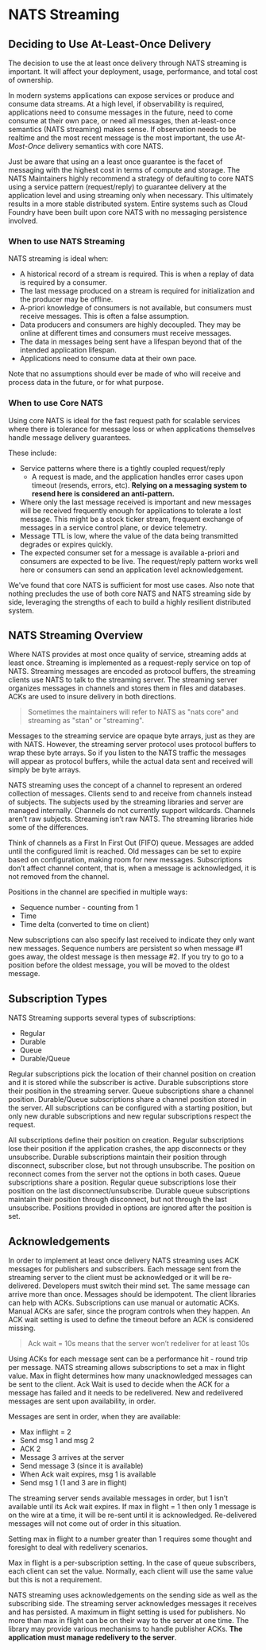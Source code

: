 # NATS Streaming

## Deciding to Use At-Least-Once Delivery

The decision to use the at least once delivery through NATS streaming is
important. It will affect your deployment, usage, performance, and total
cost of ownership.

In modern systems applications can expose services or produce and consume data
streams. At a high level, if observability is required, applications need to
consume messages in the future, need to come consume at their own pace, or
need all messages, then at-least-once semantics (NATS streaming) makes sense. If
observation needs to be realtime and the most recent message is the most important,
the use _At-Most-Once_ delivery semantics with core NATS.

Just be aware that using an a least once guarantee is the facet of messaging with the highest cost in terms of compute and storage. The NATS Maintainers highly recommend
a strategy of defaulting to core NATS using a service pattern (request/reply)
to guarantee delivery at the application level and using streaming only when necessary.  This ultimately results in a more stable distributed system.  Entire systems such as Cloud
Foundry have been built upon core NATS with no messaging persistence involved.

### When to use NATS Streaming

NATS streaming is ideal when:

* A historical record of a stream is required.  This is when a replay of data
is required by a consumer.
* The last message produced on a stream is required for initialization and
the producer may be offline.
* A-priori knowledge of consumers is not available, but consumers must receive
messages.  This is often a false assumption.
* Data producers and consumers are highly decoupled.  They may be online at
different times and consumers must receive messages.
* The data in messages being sent have a lifespan beyond that of the
intended application lifespan.
* Applications need to consume data at their own pace.

Note that no assumptions should ever be made of who will receive and process
data in the future, or for what purpose.

### When to use Core NATS

Using core NATS is ideal for the fast request path for scalable services
where there is tolerance for message loss or when applications themselves handle
message delivery guarantees.

These include:

* Service patterns where there is a tightly coupled request/reply
  * A request is made, and the application handles error cases upon timeout
(resends, errors, etc).  __Relying on a messaging system to resend here is
considered an anti-pattern.__
* Where only the last message received is important and new messages will
be received frequently enough for applications to tolerate a lost message.
This might be a stock ticker stream, frequent exchange of messages in a
service control plane, or device telemetry.
* Message TTL is low, where the value of the data being transmitted degrades
or expires quickly.
* The expected consumer set for a message is available a-priori and consumers
are expected to be live.  The request/reply pattern works well here or
consumers can send an application level acknowledgement.

We've found that core NATS is sufficient for most use cases.  Also note
that nothing precludes the use of both core NATS and NATS streaming side
by side, leveraging the strengths of each to build a highly resilient
distributed system.

## NATS Streaming Overview

Where NATS provides at most once quality of service, streaming adds at least once. Streaming is implemented as a request-reply service on top of NATS. Streaming messages are encoded as protocol buffers, the streaming clients use NATS to talk to the streaming server. The streaming server organizes messages in channels and stores them in files and databases. ACKs are used to insure delivery in both directions.

> Sometimes the maintainers will refer to NATS as "nats core" and streaming as "stan" or "streaming".

Messages to the streaming service are opaque byte arrays, just as they are with NATS. However, the streaming server protocol uses protocol buffers to wrap these byte arrays. So if you listen to the NATS traffic the messages will appear as protocol buffers, while the actual data sent and received will simply be byte arrays.

NATS streaming uses the concept of a channel to represent an ordered collection of messages. Clients send to and receive from channels instead of subjects. The subjects used by the streaming libraries and server are managed internally. Channels do not currently support wildcards. Channels aren’t raw subjects. Streaming isn’t raw NATS. The streaming libraries hide some of the differences.

Think of channels as a First In First Out (FIFO) queue. Messages are added until the configured limit is reached. Old messages can be set to expire based on configuration, making room for new messages. Subscriptions don’t affect channel content, that is, when a message is acknowledged, it is not removed from the channel.

Positions in the channel are specified in multiple ways:

* Sequence number - counting from 1
* Time
* Time delta (converted to time on client)

New subscriptions can also specify last received to indicate they only want new messages. Sequence numbers are persistent so when message #1 goes away, the oldest message is then message #2. If you try to go to a position before the oldest message, you will be moved to the oldest message.

## Subscription Types

NATS Streaming supports several types of subscriptions:

* Regular
* Durable
* Queue
* Durable/Queue

Regular subscriptions pick the location of their channel position on creation and it is stored while the subscriber is active. Durable subscriptions store their position in the streaming server. Queue subscriptions share a channel position. Durable/Queue subscriptions share a channel position stored in the server. All subscriptions can be configured with a starting position, but only new durable subscriptions and new regular subscriptions respect the request.

All subscriptions define their position on creation. Regular subscriptions lose their position if the application crashes, the app disconnects or they unsubscribe. Durable subscriptions maintain their position through disconnect, subscriber close, but not through unsubscribe. The position on reconnect comes from the server not the options in both cases. Queue subscriptions share a position. Regular queue subscriptions lose their position on the last disconnect/unsubscribe. Durable queue subscriptions maintain their position through disconnect, but not through the last unsubscribe. Positions provided in options are ignored after the position is set.

## Acknowledgements

In order to implement at least once delivery NATS streaming uses ACK messages for publishers and subscribers. Each message sent from the streaming server to the client must be acknowledged or it will be re-delivered. Developers must switch their mind set. The same message can arrive more than once. Messages should be idempotent. The client libraries can help with ACKs. Subscriptions can use manual or automatic ACKs. Manual ACKs are safer, since the program controls when they happen. An ACK wait setting is used to define the timeout before an ACK is considered missing.

> Ack wait = 10s means that the server won’t redeliver for at least 10s

Using ACKs for each message sent can be a performance hit - round trip per message. NATS streaming allows subscriptions to set a max in flight value. Max in flight determines how many unacknowledged messages can be sent to the client. Ack Wait is used to decide when the ACK for a message has failed and it needs to be redelivered. New and redelivered messages are sent upon availability, in order.

Messages are sent in order, when they are available:

* Max inflight = 2
* Send msg 1 and msg 2
* ACK 2
* Message 3 arrives at the server
* Send message 3 (since it is available)
* When Ack wait expires, msg 1 is available
* Send msg 1 (1 and 3 are in flight)

The streaming server sends available messages in order, but 1 isn’t available until its Ack wait expires. If max in flight = 1 then only 1 message is on the wire at a time, it will be re-sent until it is acknowledged. Re-delivered messages will not come out of order in this situation.

Setting max in flight to a number greater than 1 requires some thought and foresight to deal with redelivery scenarios.

Max in flight is a per-subscription setting. In the case of queue subscribers, each client can set the value. Normally, each client will use the same value but this is not a requirement.

NATS streaming uses acknowledgements on the sending side as well as the subscribing side. The streaming server acknowledges messages it receives and has persisted. A maximum in flight setting is used for publishers. No more than max in flight can be on their way to the server at one time. The library may provide various mechanisms to handle publisher ACKs. **The application must manage redelivery to the server**.
